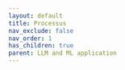 ```yaml
---
layout: default
title: Processus
nav_exclude: false
nav_order: 1
has_children: true
parent: LLM and ML application
---
```

